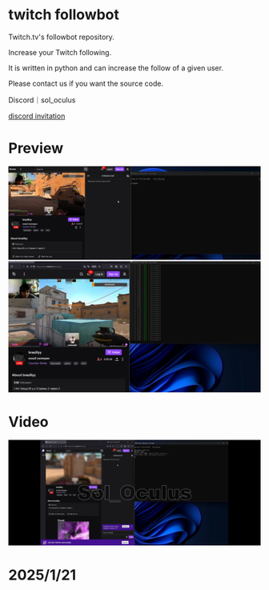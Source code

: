 # twitch followbot
Twitch.tv's followbot repository.

Increase your Twitch following.

It is written in python and can increase the follow of a given user.

Please contact us if you want the source code.

Discord｜sol_oculus

[discord invitation](https://discord.gg/gUGmD77t4A)


# Preview
![img](1.png)
![img](2.png)

# Video
[![YouTube](image.png)](https://www.youtube.com/watch?v=L7A7YsRgugY)

# 2025/1/21
